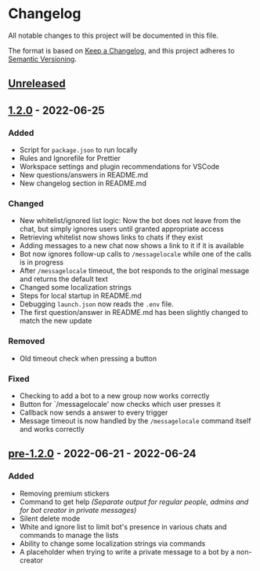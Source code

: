 # Changelog

All notable changes to this project will be documented in this file.

The format is based on [Keep a Changelog](https://keepachangelog.com/en/1.0.0/),
and this project adheres to [Semantic Versioning](https://semver.org/spec/v2.0.0.html).

## [Unreleased]

## [1.2.0] - 2022-06-25

### Added

- Script for `package.json` to run locally
- Rules and Ignorefile for Prettier
- Workspace settings and plugin recommendations for VSCode
- New questions/answers in README.md
- New changelog section in README.md

### Changed

- New whitelist/ignored list logic: Now the bot does not leave from the chat, but simply ignores users until granted appropriate access
- Retrieving whitelist now shows links to chats if they exist
- Adding messages to a new chat now shows a link to it if it is available
- Bot now ignores follow-up calls to `/messagelocale` while one of the calls is in progress
- After `/messagelocale` timeout, the bot responds to the original message and returns the default text
- Changed some localization strings
- Steps for local startup in README.md
- Debugging `launch.json` now reads the `.env` file.
- The first question/answer in README.md has been slightly changed to match the new update

### Removed

- Old timeout check when pressing a button

### Fixed

- Checking to add a bot to a new group now works correctly
- Button for `/messagelocale' now checks which user presses it
- Callback now sends a answer to every trigger
- Message timeout is now handled by the `/messagelocale` command itself and works correctly

## [pre-1.2.0] - 2022-06-21 - 2022-06-24

### Added

- Removing premium stickers
- Command to get help _(Separate output for regular people, admins and for bot creator in private messages)_
- Silent delete mode
- White and ignore list to limit bot's presence in various chats and commands to manage the lists
- Ability to change some localization strings via commands
- A placeholder when trying to write a private message to a bot by a non-creator

[Unreleased]: https://github.com/SecondThundeR/anti-premium-stickers-bot/compare/v1.2.0...HEAD
[1.2.0]: https://github.com/SecondThundeR/anti-premium-stickers-bot/compare/pre-1.2.0...v1.2.0
[pre-1.2.0]: https://github.com/SecondThundeR/anti-premium-stickers-bot/releases/tag/pre-1.2.0
